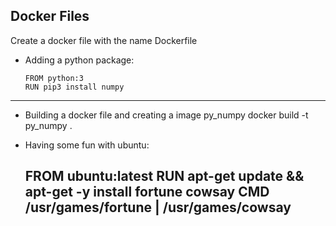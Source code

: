 

##  Docker Files

Create a docker file with the name Dockerfile

- Adding a python package:

      FROM python:3
      RUN pip3 install numpy
----
- Building a docker file and creating a image py_numpy
docker build -t py_numpy .
  
- Having  some fun with ubuntu:

	FROM ubuntu:latest 
	RUN apt-get update && apt-get -y install fortune cowsay 
	CMD /usr/games/fortune | /usr/games/cowsay
	-

<!--stackedit_data:
eyJoaXN0b3J5IjpbMTQ1NzkyOTQ0MCwtMTY1NjA2NDY2NV19
-->